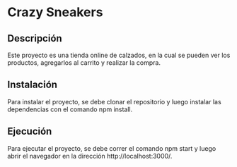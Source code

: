 # Crazy Sneakers

## Descripción

Este proyecto es una tienda online de calzados, en la cual se pueden ver los productos, agregarlos al carrito y realizar la compra.

## Instalación

Para instalar el proyecto, se debe clonar el repositorio y luego instalar las dependencias con el comando npm install.

## Ejecución

Para ejecutar el proyecto, se debe correr el comando npm start y luego abrir el navegador en la dirección http://localhost:3000/.